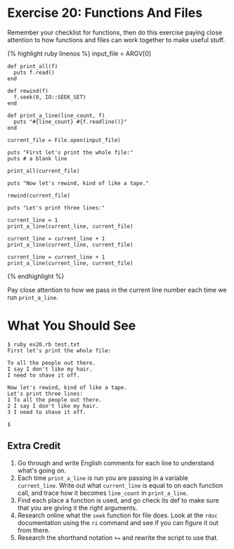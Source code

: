 # Exercise 20: Functions And Files

Remember your checklist for functions, then do this exercise paying close attention to how functions and files can work together to make useful stuff.

{% highlight ruby linenos %}
    input_file = ARGV[0]
    
    def print_all(f)
      puts f.read()
    end
    
    def rewind(f)
      f.seek(0, IO::SEEK_SET)
    end
    
    def print_a_line(line_count, f)
      puts "#{line_count} #{f.readline()}"
    end
    
    current_file = File.open(input_file)
    
    puts "First let's print the whole file:"
    puts # a blank line
    
    print_all(current_file)
    
    puts "Now let's rewind, kind of like a tape."
    
    rewind(current_file)
    
    puts "Let's print three lines:"
    
    current_line = 1
    print_a_line(current_line, current_file)
    
    current_line = current_line + 1
    print_a_line(current_line, current_file)
    
    current_line = current_line + 1
    print_a_line(current_line, current_file)
{% endhighlight %}

Pay close attention to how we pass in the current line number each time we run `print_a_line`.

# What You Should See
    $ ruby ex20.rb test.txt
    First let's print the whole file:
    
    To all the people out there.
    I say I don't like my hair.
    I need to shave it off.
    
    Now let's rewind, kind of like a tape.
    Let's print three lines:
    1 To all the people out there.
    2 I say I don't like my hair.
    3 I need to shave it off.
    
    $

## Extra Credit
1. Go through and write English comments for each line to understand what's going on.
2. Each time `print_a_line` is run you are passing in a variable `current_line`. Write out what `current_line` is equal to on each function call, and trace how it becomes `line_count` in `print_a_line`.
3. Find each place a function is used, and go check its def to make sure that you are giving it the right arguments.
4. Research online what the `seek` function for file does. Look at the `rdoc` documentation using the `ri` command and see if you can figure it out from there.
5. Research the shorthand notation `+=` and rewrite the script to use that.
